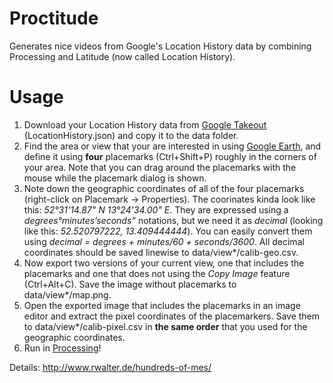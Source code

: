 Proctitude
==========

Generates nice videos from Google's Location History data by combining Processing and Latitude (now called Location History). 

Usage
=====
1. Download your Location History data from [Google Takeout](https://www.google.com/takeout/‎) (LocationHistory.json) and copy it to the data folder.
2. Find the area or view that your are interested in using [Google Earth](http://www.google.com/earth/), and define it using **four** placemarks (Ctrl+Shift+P) roughly in the corners of your area. Note that you can drag around the placemarks with the mouse while the placemark dialog is shown.
3. Note down the geographic coordinates of all of the four placemarks (right-click on Placemark -> Properties). The coorinates kinda look like this: *52°31'14.87" N  13°24'34.00" E*. They are expressed using a *degrees°minutes’seconds”* notations, but we need it as *decimal* (looking like this: *52.520797222, 13.409444444*). You can easily convert them using *decimal = degrees + minutes/60 + seconds/3600*. All decimal coordinates should be saved linewise to data/view\*/calib-geo.csv.
4. Now export two versions of your current view, one that includes the placemarks and one that does not using the *Copy Image* feature (Ctrl+Alt+C). Save the image without placemarks to data/view\*/map.png.
5. Open the exported image that includes the placemarks in an image editor and extract the pixel coordinates of the placemarkers. Save them to data/view\*/calib-pixel.csv in **the same order** that you used for the geographic coordinates.
6. Run in [Processing](http://processing.org/)!

Details: http://www.rwalter.de/hundreds-of-mes/


